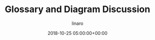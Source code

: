 ---
author: linaro
categories:
- events
- attended
- ats-2018
comments: false
event: ats-2018
date: '2018-10-25 05:00:00+00:00'
image:
  featured: true
  name: ats-2018-glossary.png
  path: /assets/images/content/ats-2018-glossary.png
layout: resource-post
title: 'Glossary and Diagram Discussion'
youtube_video_url: https://www.youtube.com/watch?v=VvKBR8KSrkI
---